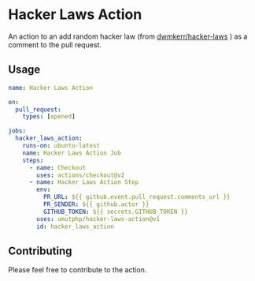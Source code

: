 # Hacker Laws Action

An action to an add random hacker law (from [dwmkerr/hacker-laws](https://github.com/dwmkerr/hacker-laws) ) as a comment to the pull request.

## Usage

```yaml
name: Hacker Laws Action

on: 
  pull_request:
    types: [opened]

jobs:
  hacker_laws_action:
    runs-on: ubuntu-latest
    name: Hacker Laws Action Job
    steps:
      - name: Checkout
        uses: actions/checkout@v2
      - name: Hacker Laws Action Step
        env:
          PR_URL: ${{ github.event.pull_request.comments_url }}
          PR_SENDER: ${{ github.actor }}
          GITHUB_TOKEN: ${{ secrets.GITHUB_TOKEN }}
        uses: umutphp/hacker-laws-action@v1
        id: hacker_laws_action
```

## Contributing

Please feel free to contribute to the action.
